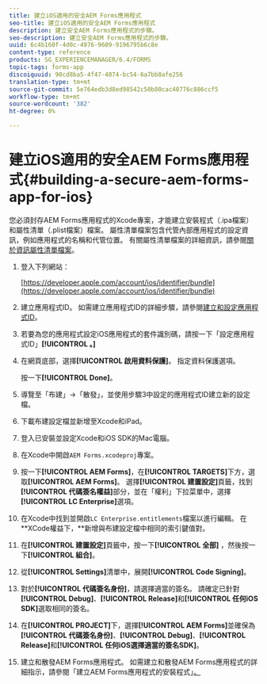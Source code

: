 ```yaml
---
title: 建立iOS適用的安全AEM Forms應用程式
seo-title: 建立iOS適用的安全AEM Forms應用程式
description: 建立安全AEM Forms應用程式的步驟。
seo-description: 建立安全AEM Forms應用程式的步驟。
uuid: 6c4b160f-4d0c-4976-9609-9196795b6c8e
content-type: reference
products: SG_EXPERIENCEMANAGER/6.4/FORMS
topic-tags: forms-app
discoiquuid: 90cd8ba5-4f47-4074-bc54-6a7bb8afe256
translation-type: tm+mt
source-git-commit: 5e764edb3d8ed98542c50b80cac40776c886ccf5
workflow-type: tm+mt
source-wordcount: '382'
ht-degree: 0%

---
```



# 建立iOS適用的安全AEM Forms應用程式{#building-a-secure-aem-forms-app-for-ios}

您必須封存AEM Forms應用程式的Xcode專案，才能建立安裝程式（.ipa檔案）和屬性清單（.plist檔案）檔案。 屬性清單檔案包含代管內部應用程式的設定資訊，例如應用程式的名稱和代管位置。 有關屬性清單檔案的詳細資訊，請參閱[關於資訊屬性清單檔案](https://developer.apple.com/library/ios/#documentation/general/Reference/InfoPlistKeyReference/Articles/AboutInformationPropertyListFiles.html)。

1. 登入下列網站：

   [https://developer.apple.com/account/ios/identifier/bundle](https://developer.apple.com/account/ios/identifier/bundle)

1. 建立應用程式ID。 如需建立應用程式ID的詳細步驟，請參閱[建立和設定應用程式ID](https://developer.apple.com/library/ios/documentation/IDEs/Conceptual/AppDistributionGuide/MaintainingProfiles/MaintainingProfiles.html)。
1. 若要為您的應用程式設定iOS應用程式的套件識別碼，請按一下「設定應用程式ID」**[!UICONTROL 。]**
1. 在網頁底部，選擇&#x200B;**[!UICONTROL 啟用資料保護]**。 指定資料保護選項。

   按一下&#x200B;**[!UICONTROL Done]**。

1. 導覽至「布建」->「散發」，並使用步驟3中設定的應用程式ID建立新的設定檔。
1. 下載布建設定檔並新增至Xcode和iPad。
1. 登入已安裝並設定Xcode和iOS SDK的Mac電腦。
1. 在Xcode中開啟`AEM Forms.xcodeproj`專案。
1. 按一下&#x200B;**[!UICONTROL AEM Forms]**，在&#x200B;**[!UICONTROL TARGETS]**&#x200B;下方，選取&#x200B;**[!UICONTROL AEM Forms]**。 選擇&#x200B;**[!UICONTROL 建置設定]**&#x200B;頁籤，找到&#x200B;**[!UICONTROL 代碼簽名權益]**&#x200B;部分，並在「權利」下拉菜單中，選擇&#x200B;**[!UICONTROL LC Enterprise]**&#x200B;選項。
1. 在Xcode中找到並開啟`LC Enterprise.entitlements`檔案以進行編輯。 在**XCode權益下，**新增與布建設定檔中相同的索引鍵值對。
1. 在&#x200B;**[!UICONTROL 建置設定]**&#x200B;頁籤中，按一下&#x200B;**[!UICONTROL 全部]** ，然後按一下&#x200B;**[!UICONTROL 組合]**。
1. 從&#x200B;**[!UICONTROL Settings]**&#x200B;清單中，展開&#x200B;**[!UICONTROL Code Signing]**。
1. 對於&#x200B;**[!UICONTROL 代碼簽名身份]**，請選擇適當的簽名。 請確定已針對&#x200B;**[!UICONTROL Debug]**、**[!UICONTROL Release]**&#x200B;和&#x200B;**[!UICONTROL 任何iOS SDK]**&#x200B;選取相同的簽名。
1. 在&#x200B;**[!UICONTROL PROJECT]**&#x200B;下，選擇&#x200B;**[!UICONTROL AEM Forms]**&#x200B;並確保為&#x200B;**[!UICONTROL 代碼簽名身份]**、**[!UICONTROL Debug]**、**[!UICONTROL Release]**&#x200B;和&#x200B;**[!UICONTROL 任何iOS選擇適當的簽名SDK]**。
1. 建立和散發AEM Forms應用程式。 如需建立和散發AEM Forms應用程式的詳細指示，請參閱「建立AEM Forms應用程式的安裝程式」[。](setup-xcode-project-build-installer.md#build-the-installer-for-the-mobile-workspace-app)
